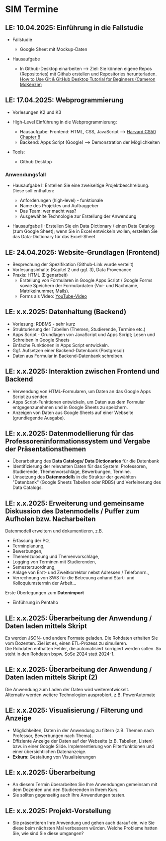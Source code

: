 # SIM Termine

## **LE: 10.04.2025**: Einführung in die Fallstudie

* Fallstudie
  * Google Sheet mit Mockup-Daten

* Hausaufgabe  
  
  * In Github-Desktop einarbeiten --> Ziel: Sie können eigene Repos (Repositories) mit Github erstellen und Repositories herunterladen. [How to Use Git & GitHub Desktop Tutorial for Beginners (Cameron McKenzie)](https://www.youtube.com/watch?v=MaqVvXv6zrU)

## **LE: 17.04.2025**: Webprogrammierung

* Vorlesungen K2 und K3
* High-Level Einführung in die Webprogrammierung:
  * Hausaufgabe: Frontend: HTML, CSS, JavaScript --> [Harvard CS50 Chapter 8](https://docs.google.com/presentation/d/1z8dRwgxwGIY0img4BefkxRhaeBMBtkYr0O0AYpad-y8/edit?slide=id.g11a9e948197_0_113#slide=id.g11a9e948197_0_113)
  * Backend: Apps Script (Google) --> Demonstration der Möglichkeiten

* Tools:
  * Github Desktop

### Anwendungsfall

* Hausaufgabe I: Erstellen Sie eine zweiseitige Projektbeschreibung. Diese soll enthalten:  

  * Anforderungen (high-level) - funktionale
  * Name des Projektes und Auftraggeber
  * Das Team: wer macht was?
  * Ausgewählte Technologie zur Erstellung der Anwendung

* Hausaufgabe II: Erstellen Sie ein Data Dictionary / einen Data Catalog (zum Google Sheet); wenn Sie in Excel entwickeln wollen, erstellen Sie das Data-Dictionary für das Excel-Sheet

## **LE: 24.04.2025**: Website-Grundlagen (Frontend)

* Besprechung der Spezifikation (Github-Link wurde verteilt)
* Vorlesungsinhalte (Kapitel 2 und ggf. 3), Data Provenance
* Praxis: HTML  (Eigenarbeit)
  * Erstellung von Formularen in Google Apps Script / Google Forms sowie Speichern der Formulardaten (Vor- und Nachname, Matrikelnummer, Mails). 
  * Forms als Video: [YouTube-Video](https://youtu.be/5K4le-zJhfQ?si=L_brYyiURWke0JPu)

## **LE: x.x.2025**: Datenhaltung (Backend)

* Vorlesung: RDBMS - sehr kurz
* Strukturierung der Tabellen (Themen, Studierende, Termine etc.)  
* Apps Script - Grundlagen von JavaScript und Apps Script; Lesen und Schreiben in Google Sheets
* Einfache Funktionen in Apps Script entwickeln.
* Ggf. Aufsetzen einer Backend-Datenbank (Postgresql)
* Daten aus Formular in Backend-Datenbank schreiben.

## **LE: x.x.2025**: Interaktion zwischen Frontend und Backend  

* Verwendung von HTML-Formularen, um Daten an das Google Apps Script zu senden.
* Apps Script-Funktionen entwickeln, um Daten aus dem Formular entgegenzunehmen und in Google Sheets zu speichern.
* Anzeigen von Daten aus Google Sheets auf einer Webseite (grundlegende Ausgabe).

## **LE: x.x.2025**: Datenmodellierung für das Professoreninformationssystem und Vergabe der Präsentationsthemen

* Überarbeitung des **Data Catalogs/ Data Dictionaries** für die Datenbank  
* Identifizierung der relevanten Daten für das System: Professoren, Studierende, Themenvorschläge, Bewerbungen, Termine.
* Umsetzung des **Datenmodell**s in die Struktur der gewählten "Datenbank" (Google Sheets Tabellen oder RDBS) und Verfeinerung des Data Catalogs.

## **LE: x.x.2025**: Erweiterung und gemeinsame Diskussion des Datenmodells / Puffer zum Aufholen bzw. Nacharbeiten

Datenmodell erweitern und dokumentieren, z.B.  

* Erfassung der PO,  
* Terminplanung,  
* Bewerbungen,  
* Themenzulosung und Themenvorschläge,  
* Logging von Terminen mit Studierenden,  
* Semesterzuordnung,  
* Anlage von Erst- und Zweitkorrektor nebst Adressen / Telefonnrn.,
* Verrechnung von SWS für die Betreuung anhand Start- und Kolloquiumstermin der Arbeit...

Erste Überlegungen zum **Datenimport**

* Einführung in Pentaho

## **LE: x.x.2025**: Überarbeitung der Anwendung / Daten laden mittels Skript

Es werden JSON- und andere Formate geladen. Die Rohdaten erhalten Sie vom Dozenten. Ziel ist es, einen ETL-Prozess zu simulieren.  
Die Rohdaten enthalten Fehler, die automatisiert korrigiert werden sollen. So steht in den Rohdaten bspw. SoSe 2024 statt 2024-1.  

## **LE: x.x.2025**: Überarbeitung der Anwendung / Daten laden mittels Skript (2)

Die Anwendung zum Laden der Daten wird weiterentwickelt.  
Alternativ werden weitere Technologien ausprobiert, z.B. PowerAutomate

## **LE: x.x.2025**: Visualisierung / Filterung und Anzeige

* Möglichkeiten, Daten in der Anwendung zu filtern (z.B. Themen nach Professor, Bewerbungen nach Thema).
* Effiziente Anzeige der Daten auf der Webseite (z.B. Tabellen, Listen) bzw. in einer Google Slide. Implementierung von Filterfunktionen und einer übersichtlichen Datenanzeige.
* **Exkurs**: Gestaltung von Visualisierungen

## **LE: x.x.2025**: Überarbeitung

* An diesem Termin überarbeiten Sie Ihre Anwendungen gemeinsam mit dem Dozenten und den Studierenden in Ihrem Kurs.  
* Sie sollten gegenseitig auch Ihre Anwendungen testen.

## **LE: x.x.2025**: Projekt-Vorstellung  

* Sie präsentieren Ihre Anwendung und gehen auch darauf ein, wie Sie diese beim nächsten Mal verbessern würden. Welche Probleme hatten Sie, wie sind Sie diese umgangen?  
